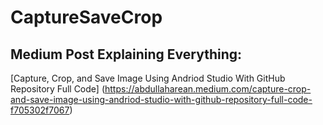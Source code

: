# CaptureSaveCrop
## Medium Post Explaining Everything:
[Capture, Crop, and Save Image Using Andriod Studio With GitHub Repository Full Code] (https://abdullaharean.medium.com/capture-crop-and-save-image-using-andriod-studio-with-github-repository-full-code-f705302f7067)
